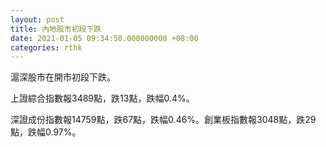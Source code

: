 ```yaml
---
layout: post
title: 內地股市初段下跌
date: 2021-01-05 09:34:50.000000000 +08:00
categories: rthk
---
```


滬深股市在開市初段下跌。

上證綜合指數報3489點，跌13點，跌幅0.4%。

深證成份指數報14759點，跌67點，跌幅0.46%。創業板指數報3048點，跌29點，跌幅0.97%。
